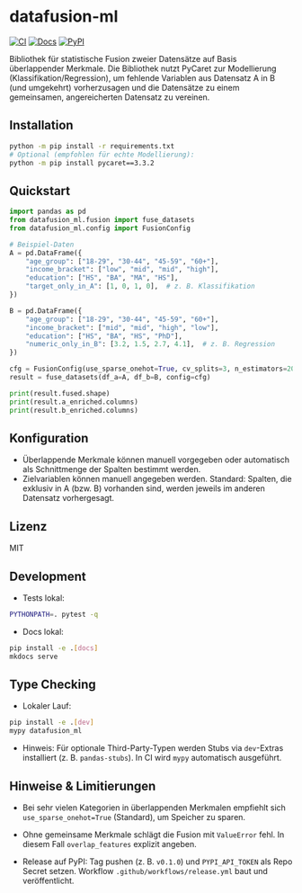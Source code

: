 # datafusion-ml

[![CI](https://img.shields.io/github/actions/workflow/status/ORG/REPO/ci.yml?branch=main)](https://github.com/ORG/REPO/actions/workflows/ci.yml)
[![Docs](https://img.shields.io/badge/docs-mkdocs--material-blue)](https://ORG.github.io/REPO/)
[![PyPI](https://img.shields.io/pypi/v/datafusion-ml.svg)](https://pypi.org/project/datafusion-ml/)

Bibliothek für statistische Fusion zweier Datensätze auf Basis überlappender Merkmale. Die Bibliothek nutzt PyCaret zur Modellierung (Klassifikation/Regression), um fehlende Variablen aus Datensatz A in B (und umgekehrt) vorherzusagen und die Datensätze zu einem gemeinsamen, angereicherten Datensatz zu vereinen.

## Installation

```bash
python -m pip install -r requirements.txt
# Optional (empfohlen für echte Modellierung):
python -m pip install pycaret==3.3.2
```

## Quickstart

```python
import pandas as pd
from datafusion_ml.fusion import fuse_datasets
from datafusion_ml.config import FusionConfig

# Beispiel-Daten
A = pd.DataFrame({
    "age_group": ["18-29", "30-44", "45-59", "60+"],
    "income_bracket": ["low", "mid", "mid", "high"],
    "education": ["HS", "BA", "MA", "HS"],
    "target_only_in_A": [1, 0, 1, 0],  # z. B. Klassifikation
})

B = pd.DataFrame({
    "age_group": ["18-29", "30-44", "45-59", "60+"],
    "income_bracket": ["mid", "mid", "high", "low"],
    "education": ["HS", "BA", "HS", "PhD"],
    "numeric_only_in_B": [3.2, 1.5, 2.7, 4.1],  # z. B. Regression
})

cfg = FusionConfig(use_sparse_onehot=True, cv_splits=3, n_estimators=200)
result = fuse_datasets(df_a=A, df_b=B, config=cfg)

print(result.fused.shape)
print(result.a_enriched.columns)
print(result.b_enriched.columns)
```

## Konfiguration
- Überlappende Merkmale können manuell vorgegeben oder automatisch als Schnittmenge der Spalten bestimmt werden.
- Zielvariablen können manuell angegeben werden. Standard: Spalten, die exklusiv in A (bzw. B) vorhanden sind, werden jeweils im anderen Datensatz vorhergesagt.

## Lizenz
MIT

## Development

- Tests lokal:
```bash
PYTHONPATH=. pytest -q
```

- Docs lokal:
```bash
pip install -e .[docs]
mkdocs serve
```

## Type Checking

- Lokaler Lauf:
```bash
pip install -e .[dev]
mypy datafusion_ml
```
- Hinweis: Für optionale Third-Party-Typen werden Stubs via `dev`-Extras installiert (z. B. `pandas-stubs`). In CI wird `mypy` automatisch ausgeführt.

## Hinweise & Limitierungen
- Bei sehr vielen Kategorien in überlappenden Merkmalen empfiehlt sich `use_sparse_onehot=True` (Standard), um Speicher zu sparen.
- Ohne gemeinsame Merkmale schlägt die Fusion mit `ValueError` fehl. In diesem Fall `overlap_features` explizit angeben.

- Release auf PyPI: Tag pushen (z. B. `v0.1.0`) und `PYPI_API_TOKEN` als Repo Secret setzen. Workflow `.github/workflows/release.yml` baut und veröffentlicht.